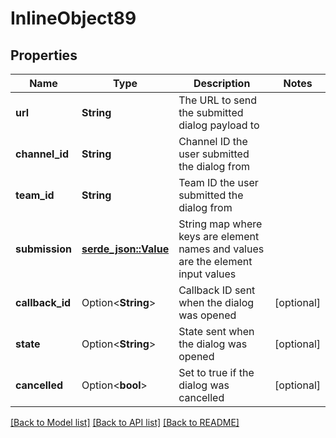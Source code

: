 # InlineObject89

## Properties

Name | Type | Description | Notes
------------ | ------------- | ------------- | -------------
**url** | **String** | The URL to send the submitted dialog payload to | 
**channel_id** | **String** | Channel ID the user submitted the dialog from | 
**team_id** | **String** | Team ID the user submitted the dialog from | 
**submission** | [**serde_json::Value**](.md) | String map where keys are element names and values are the element input values | 
**callback_id** | Option<**String**> | Callback ID sent when the dialog was opened | [optional]
**state** | Option<**String**> | State sent when the dialog was opened | [optional]
**cancelled** | Option<**bool**> | Set to true if the dialog was cancelled | [optional]

[[Back to Model list]](../README.md#documentation-for-models) [[Back to API list]](../README.md#documentation-for-api-endpoints) [[Back to README]](../README.md)


